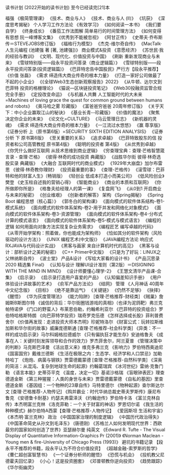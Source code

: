 读书计划
(2022开始的读书计划) 至今已经读完[21]本

福强
 《极简管理课》
 《技术、商业与人》
 《技术、商业与人 (II)》
 《坑获》
 《深度思考揭秘》
个人学习工作方法论
 《有效学习》
 《如何阅读一本书》
 《我们要自学》
 《终身成长》
 《番茄工作法图解 简单易行的时间管理方法》
 《如何变得有思想 阮一峰博客文集》
 《优秀到不能被忽视》
 《阿甘正传》
 《史蒂夫·乔布斯传＝STEVEJOBS修订版》
 《福格行为模型》
 《杰克-维尔奇自传》
 《MacTalk·人生元编程 (池建强 著 [著, 池建强])》
商业模式&投资
 《意愿经济》
 《苏世民·我的经验与教训》
 《文明、现代化、价值投资与中国》
 《刷新 重新发现商业与未来》
 《雪球特别版——段永平投资问答录（商业逻辑篇）》
 《雪球特别版——段永平投资问答录(投资逻辑篇)》
 《巴菲特忠告中国股民》严行方【段永平推荐】
 《价值 张磊》
 《需求 缔造伟大商业传奇的根本力量》
 《打造一家好公司做最了不起的小企业》
 《《全球Web3生态创新观察报告》2022》
 《从牛顿、达尔文到巴菲特 投资的格栅理论》
 《猫说—区块链投资笔记》
 《Web30投融资监管合规完全手册》
 《定投改变命运》
 《与机器人共舞 人工智能时代的大未来=Machines of loving grace the quest for common ground between humans and robots》
 《奥马哈之雾 珍藏版》
 《富爸爸穷爸爸 20周年修订版》
 《关乎天下：中小企业赢取江山的秘诀》
 《基业长青--珍藏版》
 《价值的魔法》
 《聚焦 决定你企业的未来》
 《论文化=CULTURE》
 《马云管理日志》
 《新机器的灵魂》
 《需求 缔造伟大商业传奇的根本力量》
 《一江流过水悠悠》
 《赢 尊享版》
 《证券分析 上（原书第6版）=SECURITY SIXTH EDITION ANALYSIS》
 《证券分析 下 原书第6版》
 《至关重要的关系》
 《追求卓越》
 《巴菲特致股东的信 投资者和公司高管教程 原书第4版》
 《聪明的投资者 第4版》
 《从优秀到卓越》
 《你凭什么做好互联网 从技术思维到商业逻辑》
 《穷查理宝典：查理·芒格智慧箴言录 - 查理·芒格》
 《彼得·林奇的成功投资 典藏版》
 《战胜华尔街 彼得·林奇选股实录 典藏版》
 《大融合 互联网时代的商业模式》
 《1929年大崩盘》加尔布雷思
 《彼得·林奇教你理财》
 《投资最重要的事》
 《查理-芒格传》
 《滚雪球：巴菲特和他的财富人生》（畅销版）
 《轻创业 低成本打造小而美公司》
 《低风险创业》樊登
 《史玉柱自述我的营销心得》
 《智能商业》
 《商业的本质和互联网》
 《你所做即你所是》
 《格鲁夫给经理人的第一课》
 《复盘网飞》
 《从0到1 开启商业与未来的秘密》
 《创业维艰》
 《创新者的解答》
架构
 《Spring揭秘》
 《Spring Boot 编程思想（核心篇）》
 《郭冬白的架构课》
 《面向模式的软件体系结构-卷1-模式系统》
 《面向模式的软件体系架构-卷2-用于并发和网络化对象模式》
 《面向模式的软件体系架构-卷3-资源管理》
 《面向模式的软件体系架构-卷4-分布式计算的模式语言》
 《面向模式的软件体系架构-卷5-模式与模式语言》
 《编程的逻辑 如何用面向对象方法实现复杂业务需求》
 《编程匠艺 编写卓越的代码》
 《从零开始学架构：照着做，你也能成为架构师》
 《恰如其分的软件架构（风险驱动的设计方法）》
 《UNIX 编程艺术(中文版)》
 《JAVA编程方法论 响应式RXJAVA与代码设计实战》
 《黑客与画家 来自计算机时代的高见》
 《黑客与设计：部析设计之美的秘密》
 《C++ Primer中文版》
 《只是为了好玩：LINUX之父林纳斯自传》
 《波士堂》
产品&设计
 《写给大家看的设计书》
 《产品沉思录 2020 精选集 Final》
 《认知与设计 理解UI设计准则（第2版）＝DISIGNING WITH THE MIND IN MIND》
 《设计师要懂心理学-2》
 《王慧文清华产品课-合集》
 《启示录》
 《启示录打造用户喜爱的产品》
 《认知偏差知识手册》
 《用户体验设计讲故事的艺术》
 《俞军产品方法论》
 《结网》
管理
 《人月神话 40周年中文纪念版》
 《目标》
 《绝不是靠运气》
 《关键链》
 《仍然不足够》
 《抉择》
 《醒悟》
 《华为灰度管理法》
 《能力陷阱》
[查理·芒格推荐-财经类]
 《贼巢》詹姆斯B斯图尔特
 《诚信的背后：华尔街圈钱游戏的真相》（也译为泥鸽靶）弗兰克帕特诺伊
 《门口的野蛮人》布莱恩伯勒，约翰希利亚尔
 《巴菲特的投资组合》罗伯特哈格斯特朗
 《向巴菲特学投资》瑞奇罗克伍德
 《怎样选择成长股》菲利普费舍尔
 《价值再发现：走进投资大师本杰明》珍妮特洛尔
 《财富公式：玩转拉斯维加斯和华尔街的故事》威廉庞德斯通
[查理·芒格推荐-社会科学类]
 《异类：不一样的成功启示录》马尔科姆格拉德威尔
 《只有偏执狂才能生存》安迪格鲁夫
 《成事在人：关键时刻发挥领导和合作的效力》罗杰菲舍尔，阿兰夏普
 《管理决策中的判断》马克斯巴泽曼
 《活出意义来》维克多弗兰克
 《影响力》罗伯特西奥迪尼
 《国富国穷》戴维兰德斯
 《生活在极限之内：生态学、经济学和人口禁忌》加勒特哈丁
 《炮炮、病菌与钢铁》贾雷德戴蒙德
[查理·芒格推荐-自然科学类]
 《深奥的简洁：从混沌、复杂到地球生命的起源》约翰葛瑞宾
 《冰河世纪》雷纳·克鲁门勒
 《语言本能》史蒂芬平克
 《温度，决定一切》基诺沙格瑞
 《盲眼钟表匠》理查德道金斯
 《第三种猩猩：人类的身世与未来》贾雷德戴蒙德
 《自私的基因》里查德道金斯
 《基因组：一个物种的23章自传》马特里德尔
 《物种起源》查尔斯达尔文
[查理·芒格推荐-人物传记]
 《购并霸业：时代华纳总裁史蒂夫罗斯传》康尼布鲁克
 《安德鲁卡耐基》约瑟夫弗雷泽沃
 《约翰逊传》罗伯特卡洛
 《富兰克林自传》本杰明富兰克林
 《洛克菲勒：一个关于财富的神话》罗恩切尔诺
 《我生活的种种模式》赫尔伯特A西蒙【查理·芒格推荐-人物传记】
 《爱因斯坦 生活和宇宙》
 《本杰明·富兰克林》
政治
 《中国国家治理的制度逻辑》
 《中国历代政治得失》
 《中国革命简史从孙文到毛泽东》 (唐德刚)
 《苏格兰人如何发明现代世界：西欧最穷的国家如何创造了世界》亚瑟赫尔曼
纯英文
 《Edward R. Tufte - The Visual Display of Quantitative Information-Graphics Pr (2001)》
 《Norman Maclean - Young men & fire-University of Chicago Press (1993)》
避坑的书籍记录
 【段永平不推荐的书籍，段永平认为不符合价值投资】
 《超越金融-索罗斯的哲学》
 《曹仁超创富智慧书》
 《一个证券分析师的醒悟》
 《恐慌与机会》
 《投机教父尼德霍夫回忆录》
 《小心！这是投资圈套》
 《邓普顿教你逆向投资》
 《趋势跟踪》
 《华尔街幽灵》